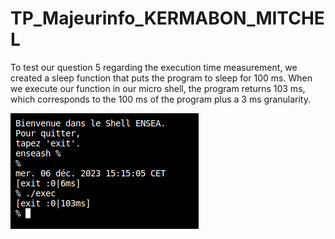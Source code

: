 # TP_Majeurinfo_KERMABON_MITCHEL

To test our question 5 regarding the execution time measurement, we created a sleep function that puts the program to sleep for 100 ms. When we execute our function in our micro shell, the program returns 103 ms, which corresponds to the 100 ms of the program plus a 3 ms granularity.

![test sleep](/image.png)
